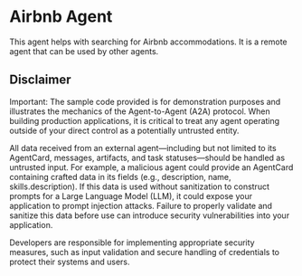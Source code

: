 # Airbnb Agent

This agent helps with searching for Airbnb accommodations. It is a remote agent that can be used by other agents.

## Disclaimer

Important: The sample code provided is for demonstration purposes and illustrates the mechanics of the Agent-to-Agent (A2A) protocol. When building production applications, it is critical to treat any agent operating outside of your direct control as a potentially untrusted entity.

All data received from an external agent—including but not limited to its AgentCard, messages, artifacts, and task statuses—should be handled as untrusted input. For example, a malicious agent could provide an AgentCard containing crafted data in its fields (e.g., description, name, skills.description). If this data is used without sanitization to construct prompts for a Large Language Model (LLM), it could expose your application to prompt injection attacks. Failure to properly validate and sanitize this data before use can introduce security vulnerabilities into your application.

Developers are responsible for implementing appropriate security measures, such as input validation and secure handling of credentials to protect their systems and users.